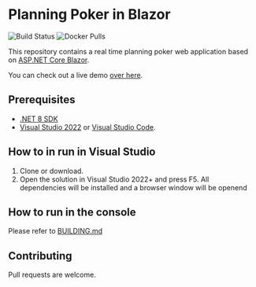 # Planning Poker in Blazor

![Build Status](https://github.com/kksoftwareag/partypoker/actions/workflows/github-actions-build.yml/badge.svg)
![Docker Pulls](https://img.shields.io/docker/pulls/lyra1337/partypoker)

This repository contains a real time planning poker web application based on [ASP.NET Core Blazor](https://dotnet.microsoft.com/apps/aspnet/web-apps/blazor).

You can check out a live demo [over here](https://www.planningpoker.party/demo).

## Prerequisites

- [.NET 8 SDK](https://dotnet.microsoft.com/download/dotnet/8.0)
- [Visual Studio 2022](https://visualstudio.microsoft.com/downloads/) or [Visual Studio Code](https://code.visualstudio.com/Download).

## How to in run in Visual Studio
1. Clone or download.
2. Open the solution in Visual Studio 2022+ and press F5. All dependencies will be installed and a browser window will be openend

## How to run in the console
Please refer to [BUILDING.md](BUILDING.md)

## Contributing
Pull requests are welcome.

